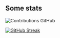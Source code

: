 



## Some stats

![Contributions GitHub](https://github-readme-stats.vercel.app/api?username=EnzoBorgesPereira&custom_title=Contributions%20GitHub&show_icons=true&locale=en&count_private=true&hide=stars,issues&bg_color=0d1117&hide_border=true&icon_color=52BFEA&text_color=FFF&title_color=52BFEA)

 [![GitHub Streak](https://github-readme-streak-stats.herokuapp.com?user=EnzoBorgesPereira&hide_border=true&locale=en&background=0d1117&ring=52BFEA&stroke=52BFEA&fire=52BFEA&sideNums=FFFFFF&currStreakLabel=FFFFFF&sideLabels=FFFFFF&dates=FFFFFF&currStreakNum=FFFFFF)](https://git.io/streak-stats) 
